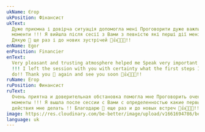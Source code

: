 ```yaml
---
ukName: Єгор
ukPosition: Фінансист
ukText:
  Дуже приємна і довірча ситуація допомогла мені Проговорити дуже важливі
  моменти !!! Я вийшла після сесії з Вами з певністю які перші дії мені робити!
  Дякую 🙏 ще раз і до нових зустрічей 👏👍🤝💯👏!!
enName: Egor
enPosition: Financier
enText:
  Very pleasant and trusting atmosphere helped me Speak very important points
  !!! I left the session with you with certainty what the first steps I should
  do!! Thank you 🙏 again and see you soon 👏👍🤝💯👏!!
ruName: Егор
ruPosition: Финансист
ruText:
  Очень приятна и доверительная обстановка помогла мне Проговорить очень важные
  моменты !!! Я вышла после сессии с Вами с определенностью какие первые
  действия мне делать !! Благодарю 🙏 еще раз и до новых встреч 👏👍🤝💯👏!!
image: https://res.cloudinary.com/be-better/image/upload/v1661694786/be-better/Tatiyana_t5s6af.jpg
language: uk
---
```

